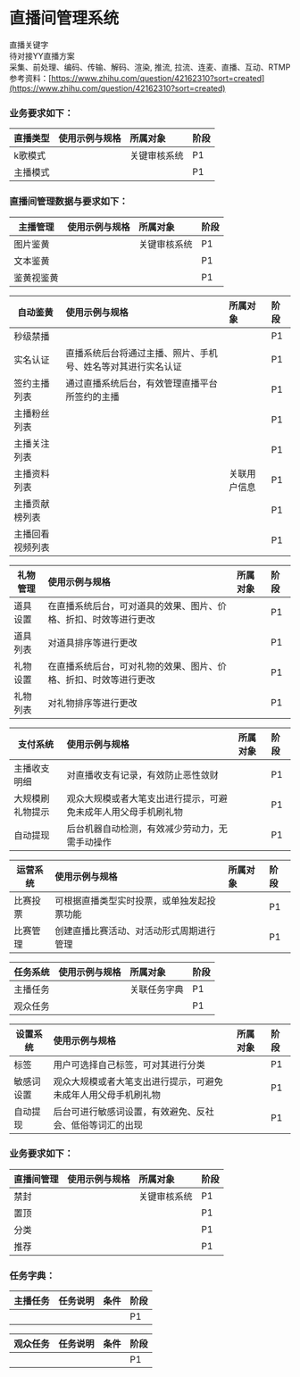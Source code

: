 # 直播间管理系统

直播关键字  
待对接YY直播方案  
采集、前处理、编码、传输、解码、渲染, 推流, 拉流、连麦、直播、互动、RTMP  
参考资料：[https://www.zhihu.com/question/42162310?sort=created](https://www.zhihu.com/question/42162310?sort=created)

### 业务要求如下：

| **直播类型** | 使用示例与规格 | 所属对象 | 阶段 |
| --- | :--- | :--- | :--- |
| k歌模式 |  | 关键审核系统 | P1 |
| 主播模式 |  |  | P1 |

### 直播间管理数据与要求如下：

| **主播管理** | 使用示例与规格 | 所属对象 | 阶段 |
| --- | :--- | :--- | :--- |
| 图片鉴黄 |  | 关键审核系统 | P1 |
| 文本鉴黄 |  |  | P1 |
| 鉴黄视鉴黄 |  |  | P1 |

| **自动鉴黄** | 使用示例与规格 | 所属对象 | 阶段 |
| --- | :--- | :--- | :--- |
| 秒级禁播 |  |  | P1 |
| 实名认证 | 直播系统后台将通过主播、照片、手机号、姓名等对其进行实名认证 |  | P1 |
| 签约主播列表 | 通过直播系统后台，有效管理直播平台所签约的主播 |  | P1 |
| 主播粉丝列表 |  |  | P1 |
| 主播关注列表 |  |  | P1 |
| 主播资料列表 |  | 关联用户信息 | P1 |
| 主播贡献榜列表 |  |  | P1 |
| 主播回看视频列表 |  |  | P1 |


| **礼物管理** | 使用示例与规格 | 所属对象 | 阶段 |
| --- | :--- | :--- | :--- |
| 道具设置 | 在直播系统后台，可对道具的效果、图片、价格、折扣、时效等进行更改 |  | P1 |
| 道具列表 | 对道具排序等进行更改 |  | P1 |
| 礼物设置 | 在直播系统后台，可对礼物的效果、图片、价格、折扣、时效等进行更改 |  | P1 |
| 礼物列表 | 对礼物排序等进行更改 |  | P1 |

| **支付系统** | 使用示例与规格 | 所属对象 | 阶段 |
| --- | :--- | :--- | :--- |
| 主播收支明细 | 对直播收支有记录，有效防止恶性敛财 |  | P1 |
| 大规模刷礼物提示 | 观众大规模或者大笔支出进行提示，可避免未成年人用父母手机刷礼物 |  | P1 |
| 自动提现 | 后台机器自动检测，有效减少劳动力，无需手动操作 |  | P1 |

| **运营系统** | 使用示例与规格 | 所属对象 | 阶段 |
| --- | :--- | :--- | :--- |
| 比赛投票 | 可根据直播类型实时投票，或单独发起投票功能 |  | P1 |
| 比赛管理 | 创建直播比赛活动、对活动形式周期进行管理 |  | P1 |

| **任务系统** | 使用示例与规格 | 所属对象 | 阶段 |
| --- | :--- | :--- | :--- |
| 主播任务 |  | 关联任务字典 | P1 |
| 观众任务 |  |  | P1 |

| **设置系统** | 使用示例与规格 | 所属对象 | 阶段 |
| --- | :--- | :--- | :--- |
| 标签 | 用户可选择自己标签，可对其进行分类 |  | P1 |
| 敏感词设置 | 观众大规模或者大笔支出进行提示，可避免未成年人用父母手机刷礼物 |  | P1 |
| 自动提现 | 后台可进行敏感词设置，有效避免、反社会、低俗等词汇的出现 |  | P1 |

### 业务要求如下：

| **直播间管理** | 使用示例与规格 | 所属对象 | 阶段 |
| --- | :--- | :--- | :--- |
| 禁封 |  | 关键审核系统 | P1 |
| 置顶 |  |  | P1 |
| 分类 |  |  | P1 |
| 推荐 |  |  | P1 |

### 任务字典：

| **主播任务** | 任务说明 | 条件 | 阶段 |
| --- | :--- | :--- | :--- |
|  |  |  | P1 |

| **观众任务** | 任务说明 | 条件 | 阶段 |
| --- | :--- | :--- | :--- |
|  |  |  | P1 |



